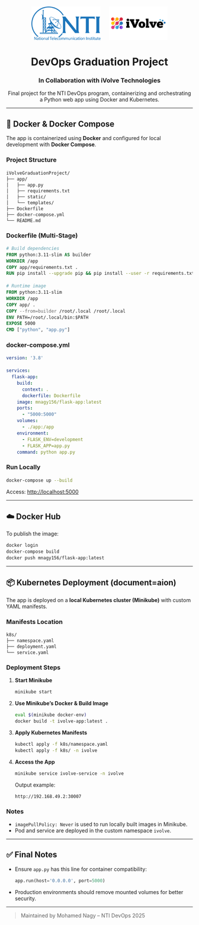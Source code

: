 <p align="center">
  <img src="static/logos/nti-logo.png" height="90"/>
  &nbsp;&nbsp;&nbsp;&nbsp;
  <img src="static/logos/ivolve-logo.png" height="90"/>
</p>

<h1 align="center">DevOps Graduation Project</h1>

<h3 align="center">In Collaboration with iVolve Technologies</h3>

<p align="center">
  Final project for the NTI DevOps program, containerizing and orchestrating a Python web app using Docker and Kubernetes.
</p>

---

## 🐳 Docker & Docker Compose

The app is containerized using **Docker** and configured for local development with **Docker Compose**.

### Project Structure

```
iVolveGraduationProject/
├── app/
│   ├── app.py
│   ├── requirements.txt
│   ├── static/
│   └── templates/
├── Dockerfile
├── docker-compose.yml
└── README.md
```

### Dockerfile (Multi-Stage)

```dockerfile
# Build dependencies
FROM python:3.11-slim AS builder
WORKDIR /app
COPY app/requirements.txt .
RUN pip install --upgrade pip && pip install --user -r requirements.txt

# Runtime image
FROM python:3.11-slim
WORKDIR /app
COPY app/ .
COPY --from=builder /root/.local /root/.local
ENV PATH=/root/.local/bin:$PATH
EXPOSE 5000
CMD ["python", "app.py"]
```

### docker-compose.yml

```yaml
version: '3.8'

services:
  flask-app:
    build:
      context: .
      dockerfile: Dockerfile
    image: mnagy156/flask-app:latest
    ports:
      - "5000:5000"
    volumes:
      - ./app:/app
    environment:
      - FLASK_ENV=development
      - FLASK_APP=app.py
    command: python app.py
```

### Run Locally

```bash
docker-compose up --build
```

Access: [http://localhost:5000](http://localhost:5000)

---

## ☁️ Docker Hub

To publish the image:

```bash
docker login
docker-compose build
docker push mnagy156/flask-app:latest
```

---

## 📦 Kubernetes Deployment (document=aion)

The app is deployed on a **local Kubernetes cluster (Minikube)** with custom YAML manifests.

### Manifests Location

```
k8s/
├── namespace.yaml
├── deployment.yaml
└── service.yaml
```

### Deployment Steps

1. **Start Minikube**
   ```bash
   minikube start
   ```

2. **Use Minikube’s Docker & Build Image**
   ```bash
   eval $(minikube docker-env)
   docker build -t ivolve-app:latest .
   ```

3. **Apply Kubernetes Manifests**
   ```bash
   kubectl apply -f k8s/namespace.yaml
   kubectl apply -f k8s/ -n ivolve
   ```

4. **Access the App**
   ```bash
   minikube service ivolve-service -n ivolve
   ```

   Output example:
   ```
   http://192.168.49.2:30007
   ```

### Notes

- `imagePullPolicy: Never` is used to run locally built images in Minikube.
- Pod and service are deployed in the custom namespace `ivolve`.

---

## ✅ Final Notes

- Ensure `app.py` has this line for container compatibility:
  ```python
  app.run(host='0.0.0.0', port=5000)
  ```

- Production environments should remove mounted volumes for better security.

---

> Maintained by Mohamed Nagy – NTI DevOps 2025

